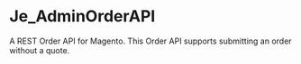 Je_AdminOrderAPI
================

A REST Order API for Magento.  This Order API supports submitting an order without a quote.